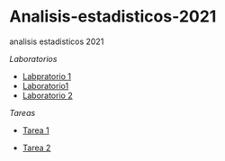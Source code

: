 # Analisis-estadisticos-2021
analisis estadisticos 2021

_Laboratorios_
* [Labpratorio 1](Laboratorios/Laboratorio-1.pdf)
* [Laboratorio1](Laboratorios/Laboratorio-1m.pdf)
* [Laboratorio 2](Laboratorios/Laboratorio-2.pdf)

_Tareas_
* [Tarea 1](Tareas/Tarea-1.pdf)
+ [Tarea 2](Tarea-2.pdf)
